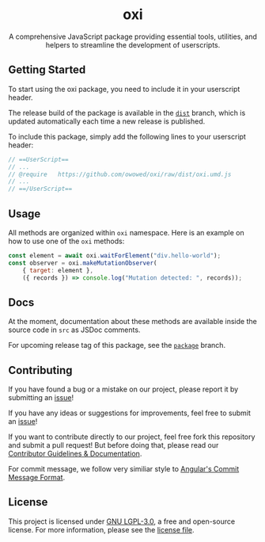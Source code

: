 <h1 align="center">oxi</h1>

<div align="center">A comprehensive JavaScript package providing essential tools, utilities, and helpers to streamline the development of userscripts.</div>

## Getting Started

To start using the oxi package, you need to include it in your userscript header.

The release build of the package is available in the [`dist`](https://github.com/owowed/oxi/tree/dist) branch, which is updated automatically each time a new release is published.

To include this package, simply add the following lines to your userscript header:

```javascript
// ==UserScript==
// ...
// @require   https://github.com/owowed/oxi/raw/dist/oxi.umd.js
// ...
// ==/UserScript==
```

## Usage

All methods are organized within `oxi` namespace. Here is an example on how to use one of the `oxi` methods:

```javascript
const element = await oxi.waitForElement("div.hello-world");
const observer = oxi.makeMutationObserver(
    { target: element },
    ({ records }) => console.log("Mutation detected: ", records));
```

## Docs

At the moment, documentation about these methods are available inside the source code in `src` as JSDoc comments.

For upcoming release tag of this package, see the [`package`](https://github.com/owowed/oxi/tree/package) branch.

## Contributing

If you have found a bug or a mistake on our project, please report it by submitting an [issue](https://github.com/owowed/oxi/issues)!

If you have any ideas or suggestions for improvements, feel free to submit an [issue](https://github.com/owowed/oxi/issues)!


If you want to contribute directly to our project, feel free fork this repository and submit a pull request! But before doing that, please read our [Contributor Guidelines & Documentation](./docs/CONTRIBUTING.md).

For commit message, we follow very similiar style to [Angular's Commit Message Format](https://github.com/angular/angular/blob/main/CONTRIBUTING.md#-commit-message-format).

## License

This project is licensed under [GNU LGPL-3.0](https://www.gnu.org/licenses/lgpl-3.0.en.html), a free and open-source license. For more information, please see the [license file](./LICENSE).
